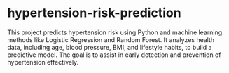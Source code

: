 # hypertension-risk-prediction
This project predicts hypertension risk using Python and machine learning methods like Logistic Regression and Random Forest. It analyzes health data, including age, blood pressure, BMI, and lifestyle habits, to build a predictive model. The goal is to assist in early detection and prevention of hypertension effectively.
